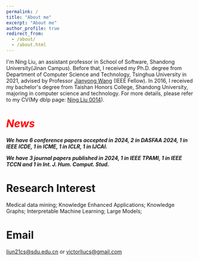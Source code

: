 ```yaml
---
permalink: /
title: "About me"
excerpt: "About me"
author_profile: true
redirect_from: 
  - /about/
  - /about.html
---
```


I'm Ning Liu, an assistant professor in School of Software, Shandong University(Jinan Campus). Before that, I received my Ph.D. degree from Department of Computer Science and Technology, Tsinghua University in 2021, advised by Professor [Jianyong Wang](http://dbgroup.cs.tsinghua.edu.cn/wangjy/) (IEEE Fellow). In 2016, I received my bachelor's degree from Taishan Honors College, Shandong University, majoring in computer science and technology. For more details, please refer to my CV(My dblp page: [Ning Liu 0014](https://dblp.org/pid/83/622-14.html)).

<span style="color: red">**_News_**</span>
======

**_We have 6 conference papers accepted in 2024, 2 in DASFAA 2024, 1 in IEEE ICDE, 1 in ICME, 1 in ICLR, 1 in IJCAI._**

**_We have 3 journal papers published in 2024, 1 in IEEE TPAMI, 1 in IEEE TCCN and 1 in Int. J. Hum. Comput. Stud._**

Research Interest 
======

Medical data mining; Knowledge Enhanced Applications; Knowledge Graphs; Interpretable Machine Learning; Large Models; 

Email
======
liun21cs@sdu.edu.cn or victorliucs@gmail.com  



